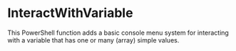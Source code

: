 # InteractWithVariable
This PowerShell function adds a basic console menu system for interacting with a variable that has one or many (array) simple values.
